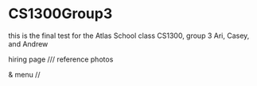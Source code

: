 # CS1300Group3
this is the final test for the Atlas School class CS1300, group 3
Ari, Casey, and Andrew


hiring page /// reference photos 

& menu //




